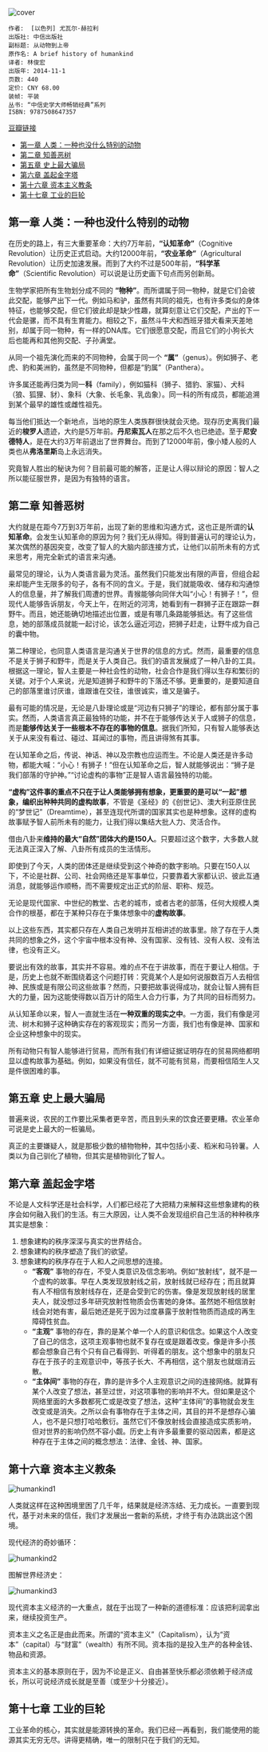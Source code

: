 ![cover](https://img3.doubanio.com/lpic/s27814883.jpg)

    作者:  [以色列] 尤瓦尔·赫拉利
    出版社: 中信出版社
    副标题: 从动物到上帝
    原作名: A brief history of humankind
    译者: 林俊宏
    出版年: 2014-11-1
    页数: 440
    定价: CNY 68.00
    装帧: 平装
    丛书: “中信史学大师畅销经典”系列
    ISBN: 9787508647357

[豆瓣链接](https://book.douban.com/subject/25985021/)

- [第一章 人类：一种也没什么特别的动物](#%e7%ac%ac%e4%b8%80%e7%ab%a0-%e4%ba%ba%e7%b1%bb%e4%b8%80%e7%a7%8d%e4%b9%9f%e6%b2%a1%e4%bb%80%e4%b9%88%e7%89%b9%e5%88%ab%e7%9a%84%e5%8a%a8%e7%89%a9)
- [第二章 知善恶树](#%e7%ac%ac%e4%ba%8c%e7%ab%a0-%e7%9f%a5%e5%96%84%e6%81%b6%e6%a0%91)
- [第五章 史上最大骗局](#%e7%ac%ac%e4%ba%94%e7%ab%a0-%e5%8f%b2%e4%b8%8a%e6%9c%80%e5%a4%a7%e9%aa%97%e5%b1%80)
- [第六章 盖起金字塔](#%e7%ac%ac%e5%85%ad%e7%ab%a0-%e7%9b%96%e8%b5%b7%e9%87%91%e5%ad%97%e5%a1%94)
- [第十六章 资本主义教条](#%e7%ac%ac%e5%8d%81%e5%85%ad%e7%ab%a0-%e8%b5%84%e6%9c%ac%e4%b8%bb%e4%b9%89%e6%95%99%e6%9d%a1)
- [第十七章 工业的巨轮](#%e7%ac%ac%e5%8d%81%e4%b8%83%e7%ab%a0-%e5%b7%a5%e4%b8%9a%e7%9a%84%e5%b7%a8%e8%bd%ae)

## 第一章 人类：一种也没什么特别的动物
在历史的路上，有三大重要革命：大约7万年前，**“认知革命”**（Cognitive Revolution）让历史正式启动。大约12000年前，**“农业革命”**（Agricultural Revolution）让历史加速发展。而到了大约不过是500年前，**“科学革命”**（Scientific Revolution）可以说是让历史画下句点而另创新局。

生物学家把所有生物划分成不同的 **“物种”**。而所谓属于同一物种，就是它们会彼此交配，能够产出下一代。例如马和驴，虽然有共同的祖先，也有许多类似的身体特征，也能够交配，但它们彼此却是缺少性趣，就算刻意让它们交配，产出的下一代会是骡，而不具有生育能力。相较之下，虽然斗牛犬和西班牙猎犬看来天差地别，却属于同一物种，有一样的DNA库。它们很愿意交配，而且它们的小狗长大后也能再和其他狗交配、子孙满堂。

从同一个祖先演化而来的不同物种，会属于同一个 **“属”**（genus）。例如狮子、老虎、豹和美洲豹，虽然是不同物种，但都是“豹属”（Panthera）。

许多属还能再归类为同一**科**（family），例如猫科（狮子、猎豹、家猫）、犬科（狼、狐狸、豺）、象科（大象、长毛象、乳齿象）。同一科的所有成员，都能追溯到某个最早的雄性或雌性祖先。

每当他们抵达一个新地点，当地的原生人类族群很快就会灭绝。现存历史离我们最近的**梭罗人**遗迹，大约是5万年前。**丹尼索瓦人**在那之后不久也已绝迹。至于**尼安德特人**，是在大约3万年前退出了世界舞台。而到了12000年前，像小矮人般的人类也从**弗洛里斯**岛上永远消失。

究竟智人胜出的秘诀为何？目前最可能的解答，正是让人得以辩论的原因：智人之所以能征服世界，是因为有独特的语言。

## 第二章 知善恶树
大约就是在距今7万到3万年前，出现了新的思维和沟通方式，这也正是所谓的**认知革命**。会发生认知革命的原因为何？我们无从得知。得到普遍认可的理论认为，某次偶然的基因突变，改变了智人的大脑内部连接方式，让他们以前所未有的方式来思考，用完全新式的语言来沟通。

最常见的理论，认为人类语言最为灵活。虽然我们只能发出有限的声音，但组合起来却能产生无限多的句子，各有不同的含义。于是，我们就能吸收、储存和沟通惊人的信息量，并了解我们周遭的世界。青猴能够向同伴大叫“小心！有狮子！”，但现代人能够告诉朋友，今天上午，在附近的河湾，她看到有一群狮子正在跟踪一群野牛。而且，她还能确切地描述出位置，或是有哪几条路能够抵达。有了这些信息，她的部落成员就能一起讨论，该怎么逼近河边，把狮子赶走，让野牛成为自己的囊中物。

第二种理论，也同意人类语言是沟通关于世界的信息的方式。然而，最重要的信息不是关于狮子和野牛，而是关于人类自己。我们的语言发展成了一种八卦的工具。根据这一理论，智人主要是一种社会性的动物，社会合作是我们得以生存和繁衍的关键。对于个人来说，光是知道狮子和野牛的下落还不够。更重要的，是要知道自己的部落里谁讨厌谁，谁跟谁在交往，谁很诚实，谁又是骗子。

最有可能的情况是，无论是八卦理论或是“河边有只狮子”的理论，都有部分属于事实。然而，人类语言真正最独特的功能，并不在于能够传达关于人或狮子的信息，而是**能够传达关于一些根本不存在的事物的信息**。据我们所知，只有智人能够表达关于从来没有看过、碰过、耳闻过的事物，而且讲得煞有其事。

在认知革命之后，传说、神话、神以及宗教也应运而生。不论是人类还是许多动物，都能大喊：“小心！有狮子！”但在认知革命之后，智人就能够说出：“狮子是我们部落的守护神。”“讨论虚构的事物”正是智人语言最独特的功能。

**“虚构”这件事的重点不只在于让人类能够拥有想象，更重要的是可以“一起”想象，编织出种种共同的虚构故事**，不管是《圣经》的《创世记》、澳大利亚原住民的“梦世记”（Dreamtime），甚至连现代所谓的国家其实也是种想象。这样的虚构故事赋予智人前所未有的能力，让我们得以集结大批人力、灵活合作。

借由八卦来**维持的最大“自然”团体大约是150人**。只要超过这个数字，大多数人就无法真正深入了解、八卦所有成员的生活情形。

即使到了今天，人类的团体还是继续受到这个神奇的数字影响。只要在150人以下，不论是社群、公司、社会网络还是军事单位，只要靠着大家都认识、彼此互通消息，就能够运作顺畅，而不需要规定出正式的阶层、职称、规范。

无论是现代国家、中世纪的教堂、古老的城市，或者古老的部落，任何大规模人类合作的根基，都在于某种只存在于集体想象中的**虚构故事**。

以上这些东西，其实都只存在人类自己发明并互相讲述的故事里。除了存在于人类共同的想象之外，这个宇宙中根本没有神、没有国家、没有钱、没有人权、没有法律，也没有正义。

要说出有效的故事，其实并不容易。难的点不在于讲故事，而在于要让人相信。于是，历史上也就不断围绕着这个问题打转：究竟某个人是如何说服数百万人去相信神、民族或是有限公司这些故事？然而，只要把故事说得成功，就会让智人拥有巨大的力量，因为这能使得数以百万计的陌生人合力行事，为了共同的目标而努力。

从认知革命以来，智人一直就生活在**一种双重的现实之中**。一方面，我们有像是河流、树木和狮子这种确实存在的客观现实；而另一方面，我们也有像是神、国家和企业这种想象中的现实。

所有动物只有智人能够进行贸易，而所有我们有详细证据证明存在的贸易网络都明显以虚构故事为基础。例如，如果没有信任，就不可能有贸易，而要相信陌生人又是件很困难的事。

## 第五章 史上最大骗局
普遍来说，农民的工作要比采集者更辛苦，而且到头来的饮食还要更糟。农业革命可说是史上最大的一桩骗局。

真正的主要嫌疑人，就是那极少数的植物物种，其中包括小麦、稻米和马铃薯。人类以为自己驯化了植物，但其实是植物驯化了智人。

## 第六章 盖起金字塔
不论是人文科学还是社会科学，人们都已经花了大把精力来解释这些想象建构的秩序会如何融入我们的生活。有三大原因，让人类不会发现组织自己生活的种种秩序其实是想象：

1. 想象建构的秩序深深与真实的世界结合。
2. 想象建构的秩序塑造了我们的欲望。
3. 想象建构的秩序存在于人和人之间思想的连接。
    - **“客观”** 事物的存在，不受人类意识及信念影响。例如“放射线”，就不是一个虚构的故事。早在人类发现放射线之前，放射线就已经存在；而且就算有人不相信有放射线存在，还是会受到它的伤害。像是发现放射线的居里夫人，就没想过多年研究放射性物质会伤害她的身体。虽然她不相信放射线会对她有害，最后她还是死于因为过度暴露于放射性物质而造成的再生障碍性贫血。
    - **“主观”** 事物的存在，靠的是某个单一个人的意识和信念。如果这个人改变了自己的信念，这项主观事物也就不复存在或是跟着改变。像是许多小孩都会想象自己有个只有自己看得到、听得着的朋友。这个想象中的朋友只存在于孩子的主观意识中，等孩子长大、不再相信，这个朋友也就烟消云散。
    - **“主体间”** 事物的存在，靠的是许多个人主观意识之间的连接网络。就算有某个人改变了想法，甚至过世，对这项事物的影响并不大。但如果是这个网络里面的大多数都死亡或是改变了想法，这种“主体间”的事物就会发生改变或是消失。之所以会有事物存在于主体之间，其目的并不是想存心骗人，也不是只想打哈哈敷衍。虽然它们不像放射线会直接造成实质影响，但对世界的影响仍然不容小觑。历史上有许多最重要的驱动因素，都是这种存在于主体之间的概念想法：法律、金钱、神、国家。

## 第十六章 资本主义教条
![humankind1](humankind1.png)

人类就这样在这种困境里困了几千年，结果就是经济冻结、无力成长。一直要到现代，基于对未来的信任，我们才发展出一套新的系统，才终于有办法跳出这个困境。

现代经济的奇妙循环：

![humankind2](humankind2.png)

图解世界经济史：

![humankind3](humankind3.png)

现代资本主义经济的一大重点，就在于出现了一种新的道德标准：应该把利润拿出来，继续投资生产。

资本主义之名正是由此而来。所谓的“资本主义”（Capitalism），认为“资本”（capital）与“财富”（wealth）有所不同。资本指的是投入生产的各种金钱、物品和资源。

资本主义的基本原则在于，因为不论是正义、自由甚至快乐都必须依赖于经济成长，所以可说经济成长就是至善（或至少十分接近）。

## 第十七章 工业的巨轮
工业革命的核心，其实就是能源转换的革命。我们已经一再看到，我们能使用的能源其实无穷无尽。讲得更精确，唯一的限制只在于我们的无知。
